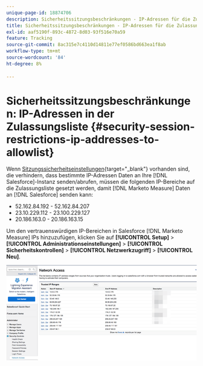 ```yaml
---
unique-page-id: 18874706
description: Sicherheitssitzungsbeschränkungen - IP-Adressen für die Zulassungsliste - Marketo Measure - Produktdokumentation
title: Sicherheitssitzungsbeschränkungen - IP-Adressen für die Zulassungsliste
exl-id: aaf5190f-893c-4872-8d03-93f516e70a59
feature: Tracking
source-git-commit: 8ac315e7c4110d14811e77ef0586bd663ea1f8ab
workflow-type: tm+mt
source-wordcount: '84'
ht-degree: 8%

---
```


# Sicherheitssitzungsbeschränkungen: IP-Adressen in der Zulassungsliste {#security-session-restrictions-ip-addresses-to-allowlist}

Wenn [Sitzungssicherheitseinstellungen](https://help.salesforce.com/articleView?id=admin_sessions.htm&amp;type=0){target="_blank"} vorhanden sind, die verhindern, dass bestimmte IP-Adressen Daten an Ihre [!DNL Salesforce]-Instanz senden/abrufen, müssen die folgenden IP-Bereiche auf die Zulassungsliste gesetzt werden, damit [!DNL Marketo Measure] Daten an [!DNL Salesforce] senden kann:

* 52.162.84.192 - 52.162.84.207
* 23.10.229.112 - 23.100.229.127
* 20.186.163.0 - 20.186.163.15

Um den vertrauenswürdigen IP-Bereichen in Salesforce [!DNL Marketo Measure] IPs hinzuzufügen, klicken Sie auf **[!UICONTROL Setup]** > **[!UICONTROL Administrationseinstellungen]** > **[!UICONTROL Sicherheitskontrollen]** > **[!UICONTROL Netzwerkzugriff]** > **[!UICONTROL Neu]**.

![](assets/1.png)
